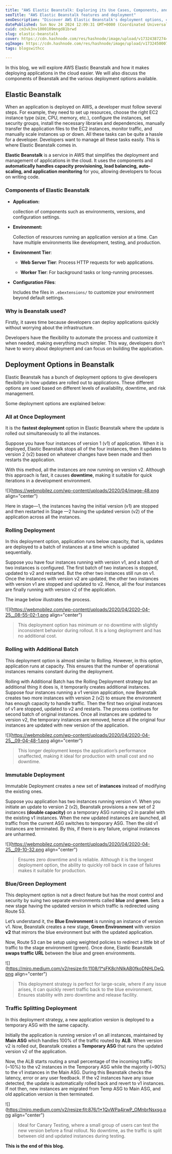 ```yaml
---
title: "AWS Elastic Beanstalk: Exploring its Use Cases, Components, and Deployment Options"
seoTitle: "AWS Elastic Beanstalk features and deployment"
seoDescription: "Discover AWS Elastic Beanstalk's deployment options, components, features, and use cases for streamlined cloud application management"
datePublished: Sun Nov 24 2024 12:09:31 GMT+0000 (Coordinated Universal Time)
cuid: cm3vk3nv1000109mngd81brwd
slug: elastic-beanstalk
cover: https://cdn.hashnode.com/res/hashnode/image/upload/v1732438727442/78d42821-5f4e-43d1-8ea6-b81734d8d792.jpeg
ogImage: https://cdn.hashnode.com/res/hashnode/image/upload/v1732450007372/83890127-abed-4064-980b-ff538d028aa3.jpeg
tags: blogswithcc

---
```


In this blog, we will explore AWS Elastic Beanstalk and how it makes deploying applications in the cloud easier. We will also discuss the components of Beanstalk and the various deployment options available.

## Elastic Beanstalk

When an application is deployed on AWS, a developer must follow several steps. For example, they need to set up resources, choose the right EC2 instance type (size, CPU, memory, etc.), configure the instances, set security groups, install the necessary libraries and dependencies, manually transfer the application files to the EC2 instances, monitor traffic, and manually scale instances up or down. All these tasks can be quite a hassle for a developer. Developers want to manage all these tasks easily. This is where Elastic Beanstalk comes in.

**Elastic Beanstalk** is a service in AWS that simplifies the deployment and management of applications in the cloud. It uses the components and **automatically handles capacity provisioning, load balancing, auto-scaling, and application monitoring** for you, allowing developers to focus on writing code.

### Components of Elastic Beanstalk

* **Application:**
    
    collection of components such as environments, versions, and configuration settings.
    
* **Environment:**
    
    Collection of resources running an application version at a time. Can have multiple environments like development, testing, and production.
    
* **Environment Tier**:
    
    * **Web Server Tier**: Process HTTP requests for web applications.
        
    * **Worker Tier**: For background tasks or long-running processes.
        
* **Configuration Files**:
    
    Includes the files in `.ebextensions/` to customize your environment beyond default settings.
    

### Why is Beanstalk used?

Firstly, it saves time because developers can deploy applications quickly without worrying about the infrastructure.

Developers have the flexibility to automate the process and customize it when needed, making everything much simpler. This way, developers don't have to worry about deployment and can focus on building the application.

## Deployment Options in Beanstalk

Elastic Beanstalk has a bunch of deployment options to give developers flexibility in how updates are rolled out to applications. These different options are used based on different levels of availability, downtime, and risk management.

Some deployment options are explained below:

### All at Once Deployment

It is the **fastest deployment** option in Elastic Beanstalk where the update is rolled out simultaneously to all the instances.

Suppose you have four instances of version 1 (v1) of application. When it is deployed, Elastic Beanstalk stops all of the four instances, then it updates to version 2 (v2) based on whatever changes have been made and then restarts the application.

With this method, all the instances are now running on version v2. Although this approach is fast, it causes **downtime**, making it suitable for quick iterations in a development environment.

![](https://webmobilez.com/wp-content/uploads/2020/04/image-48.png align="center")

Here in stage—1, the instances having the initial version (v1) are stopped and then restarted in Stage —2 having the updated version (v2) of the application across all the instances.

### Rolling Deployment

In this deployment option, application runs below capacity, that is, updates are deployed to a batch of instances at a time which is updated sequentially.

Suppose you have four instances running with version v1, and a batch of two instances is configured. The first batch of two instances is stopped, updated to v2 and restarted. But the other two instances still run on v1. Once the instances with version v2 are updated, the other two instances with version v1 are stopped and updated to v2. Hence, all the four instances are finally running with version v2 of the application.

The image below illustrates the process.

![](https://webmobilez.com/wp-content/uploads/2020/04/2020-04-25__08-55-02-1.png align="center")

> This deployment option has minimum or no downtime with slightly inconsistent behavior during rollout. It is a long deployment and has no additional cost.

### Rolling with Additional Batch

This deployment option is almost similar to Rolling. However, in this option, application runs at capacity. This ensures that the number of operational instances remains constant during the deployment.

Rolling with Additional Batch has the Rolling Deployment strategy but an additional thing it does is, it temporarily creates additional instances. Suppose four instances running a v1 version application, now Beanstalk creates two more instances with version 2 (v2) to ensure the environment has enough capacity to handle traffic. Then the first two original instances of v1 are stopped, updated to v2 and restarts. The process continues for second batch of original instances. Once all instances are updated to version v2, the temporary instances are removed, hence all the original four instances are updated with new version of the application.

![](https://webmobilez.com/wp-content/uploads/2020/04/2020-04-25__09-04-48-1.png align="center")

> This longer deployment keeps the application’s performance unaffected, making it ideal for production with small cost and no downtime.

### Immutable Deployment

Immutable Deployment creates a new set of **instances** instead of modifying the existing ones.

Suppose you application has two instances running version v1. When you initiate an update to version 2 (v2), Beanstalk provisions a new set of 2 instances **(double capacity)** on a temporary ASG running v2 in parallel with the existing v1 instances. When the new updated instances are launched, all traffic from the current ASG switches to temporary ASG. Then the old v1 instances are terminated. By this, if there is any failure, original instances are unharmed.

![](https://webmobilez.com/wp-content/uploads/2020/04/2020-04-25__09-10-32.png align="center")

> Ensures zero downtime and is reliable. Although it is the longest deployment option, the ability to quickly roll back in case of failures makes it suitable for production.

### Blue/Green Deployment

This deployment option is not a direct feature but has the most control and security by suing two separate environments called **blue** and **green**. Sets a new stage having the updated version in which traffic is redirected using Route 53.

Let’s understand it, the **Blue Environment** is running an instance of version v1. Now, Beanstalk creates a new stage, **Green Environment** with version **v2** that mirrors the blue environment but with the updated application.

Now, Route 53 can be setup using weighted policies to redirect a little bit of traffic to the stage environment (green). Once done, Elastic Beanstalk **swaps traffic URL** between the blue and green environments.

![](https://miro.medium.com/v2/resize:fit:1108/1*sFK8chNIkAB0fkoDNHLDeQ.png align="center")

> This deployment strategy is perfect for large-scale, where if any issue arises, it can quickly revert traffic back to the blue environment. Ensures stability with zero downtime and release facility.

### Traffic Splitting Deployment

In this deployment strategy, a new application version is deployed to a temporary ASG with the same capacity.

Initially the application is running version v1 on all instances, maintained by **Main ASG** which handles 100% of the traffic routed by **ALB**. When version v2 is rolled out, Beanstalk creates a **Temporary ASG** that runs the updated version v2 of the application.

Now, the ALB starts routing a small percentage of the incoming traffic (~10%) to the v2 instances in the Temporary ASG while the majority (~90%) to the v1 instances in the Main ASG. During this Beanstalk checks the latency, error or any user feedback. If the v2 instances have any issue detected, the update is automatically rolled back and revert to v1 instances. If not then, new instances are migrated from Temp ASG to Main ASG, and old application version is then terminated.

![](https://miro.medium.com/v2/resize:fit:876/1*1QvWPa4jrwP_OMnbrNsxsg.png align="center")

> Ideal for Canary Testing, where a small group of users can test the new version before a final rollout. No downtime, as the traffic is split between old and updated instances during testing.

**This is the end of this blog.**